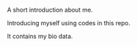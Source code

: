 A short introduction about me.

Introducing myself using codes in this repo.

It contains my  bio data.
